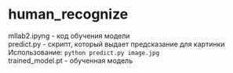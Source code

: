 # human_recognize
mllab2.ipyng - код обучения модели  
predict.py - скрипт, который выдает предсказание для картинки  
Использование:
<code>python predict.py image.jpg</code>  
trained_model.pt - обученная модель  
